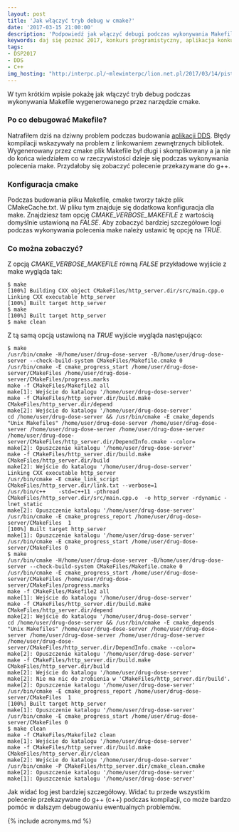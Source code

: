 ```yaml
---
layout: post
title: 'Jak włączyć tryb debug w cmake?'
date: '2017-03-15 21:00:00'
description: 'Podpowiedź jak włączyć debugi podczas wykonywania Makefile wygenerowanego w cmake'
keywords: daj się poznać 2017, konkurs programistyczny, aplikacja konkursowa, drug dose framework, aplikacja mobilna, pas pediatryczny, dawkowanie leków, framework pistache, rest, cmake, debug
tags:
- DSP2017
- DDS
- C++
img_hosting: "http:/interpc.pl/~mlewinterpc/lion.net.pl/2017/03/14/pistacja/"
---
```


W tym krótkim wpisie pokażę jak włączyć tryb debug podczas wykonywania Makefile
wygenerowanego przez narzędzie cmake.

### Po co debugować Makefile?

Natrafiłem dziś na dziwny problem podczas budowania [aplikacji DDS][1]. Błędy kompilacji
wskazywały na problem z linkowaniem zewnętrznych bibliotek. Wygenerowany przez
cmake plik Makefile był długi i skomplikowany a ja nie do końca wiedziałem co
w rzeczywistości dzieje się podczas wykonywania polecenia make. Przydałoby się
zobaczyć polecenie przekazywane do g++.

### Konfiguracja cmake

Podczas budowania pliku Makefile, cmake tworzy także plik CMakeCache.txt. W pliku
tym znajduje się dodatkowa konfiguracja dla make. Znajdziesz tam opcję 
*CMAKE_VERBOSE_MAKEFILE* z wartością domyślnie ustawioną na *FALSE*. Aby zobaczyć 
bardziej szczegółowe logi podczas wykonywania polecenia make należy ustawić tę
opcję na *TRUE*.

### Co można zobaczyć?

Z opcją *CMAKE_VERBOSE_MAKEFILE* równą *FALSE* przykładowe wyjście z make wygląda tak:

```
$ make
[100%] Building CXX object CMakeFiles/http_server.dir/src/main.cpp.o
Linking CXX executable http_server
[100%] Built target http_server
$ make
[100%] Built target http_server
$ make clean
```

Z tą samą opcją ustawioną na *TRUE* wyjście wygląda następująco:

```
$ make
/usr/bin/cmake -H/home/user/drug-dose-server -B/home/user/drug-dose-server --check-build-system CMakeFiles/Makefile.cmake 0
/usr/bin/cmake -E cmake_progress_start /home/user/drug-dose-server/CMakeFiles /home/user/drug-dose-server/CMakeFiles/progress.marks
make -f CMakeFiles/Makefile2 all
make[1]: Wejście do katalogu '/home/user/drug-dose-server'
make -f CMakeFiles/http_server.dir/build.make CMakeFiles/http_server.dir/depend
make[2]: Wejście do katalogu '/home/user/drug-dose-server'
cd /home/user/drug-dose-server && /usr/bin/cmake -E cmake_depends "Unix Makefiles" /home/user/drug-dose-server /home/user/drug-dose-server /home/user/drug-dose-server /home/user/drug-dose-server /home/user/drug-dose-server/CMakeFiles/http_server.dir/DependInfo.cmake --color=
make[2]: Opuszczenie katalogu '/home/user/drug-dose-server'
make -f CMakeFiles/http_server.dir/build.make CMakeFiles/http_server.dir/build
make[2]: Wejście do katalogu '/home/user/drug-dose-server'
Linking CXX executable http_server
/usr/bin/cmake -E cmake_link_script CMakeFiles/http_server.dir/link.txt --verbose=1
/usr/bin/c++    -std=c++11 -pthread    CMakeFiles/http_server.dir/src/main.cpp.o  -o http_server -rdynamic -lnet_static 
make[2]: Opuszczenie katalogu '/home/user/drug-dose-server'
/usr/bin/cmake -E cmake_progress_report /home/user/drug-dose-server/CMakeFiles  1
[100%] Built target http_server
make[1]: Opuszczenie katalogu '/home/user/drug-dose-server'
/usr/bin/cmake -E cmake_progress_start /home/user/drug-dose-server/CMakeFiles 0
$ make
/usr/bin/cmake -H/home/user/drug-dose-server -B/home/user/drug-dose-server --check-build-system CMakeFiles/Makefile.cmake 0
/usr/bin/cmake -E cmake_progress_start /home/user/drug-dose-server/CMakeFiles /home/user/drug-dose-server/CMakeFiles/progress.marks
make -f CMakeFiles/Makefile2 all
make[1]: Wejście do katalogu '/home/user/drug-dose-server'
make -f CMakeFiles/http_server.dir/build.make CMakeFiles/http_server.dir/depend
make[2]: Wejście do katalogu '/home/user/drug-dose-server'
cd /home/user/drug-dose-server && /usr/bin/cmake -E cmake_depends "Unix Makefiles" /home/user/drug-dose-server /home/user/drug-dose-server /home/user/drug-dose-server /home/user/drug-dose-server /home/user/drug-dose-server/CMakeFiles/http_server.dir/DependInfo.cmake --color=
make[2]: Opuszczenie katalogu '/home/user/drug-dose-server'
make -f CMakeFiles/http_server.dir/build.make CMakeFiles/http_server.dir/build
make[2]: Wejście do katalogu '/home/user/drug-dose-server'
make[2]: Nie ma nic do zrobienia w 'CMakeFiles/http_server.dir/build'.
make[2]: Opuszczenie katalogu '/home/user/drug-dose-server'
/usr/bin/cmake -E cmake_progress_report /home/user/drug-dose-server/CMakeFiles  1
[100%] Built target http_server
make[1]: Opuszczenie katalogu '/home/user/drug-dose-server'
/usr/bin/cmake -E cmake_progress_start /home/user/drug-dose-server/CMakeFiles 0
$ make clean
make -f CMakeFiles/Makefile2 clean
make[1]: Wejście do katalogu '/home/user/drug-dose-server'
make -f CMakeFiles/http_server.dir/build.make CMakeFiles/http_server.dir/clean
make[2]: Wejście do katalogu '/home/user/drug-dose-server'
/usr/bin/cmake -P CMakeFiles/http_server.dir/cmake_clean.cmake
make[2]: Opuszczenie katalogu '/home/user/drug-dose-server'
make[1]: Opuszczenie katalogu '/home/user/drug-dose-server'
```

Jak widać log jest bardziej szczegółowy. Widać tu przede wszystkim polecenie
przekazywane do g++ (c++) podczas kompilacji, co może bardzo pomóc w dalszym
debugowaniu ewentualnych problemów.



[1]: http://lion.net.pl/2017/03/01/powtorka-z-rozrywki.html
{% include acronyms.md %}
